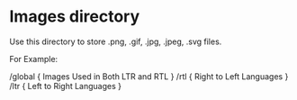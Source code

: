 Images directory
=================
Use this directory to store .png, .gif, .jpg, .jpeg, .svg files.

For Example:

/global { Images Used in Both LTR and RTL }
/rtl { Right to Left Languages }
/ltr { Left to Right Languages }